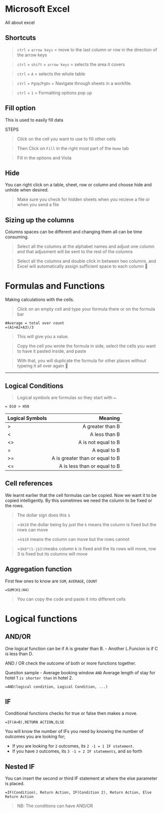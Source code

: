 # Microsoft Excel
All about excel

## Shortcuts
> `ctrl` + `arrow keys` = move to the last column or row in the direction of the arrow keys

> `ctrl` + `shift` + `arrow keys` = selects the area it covers

> `ctrl` + `A` = selects the whole table

> `ctrl` + `PgUp`/`PgDn` = Navigate through sheets in a workfile.

> `ctrl` + `1` = Formatting options pop up
 
## Fill option
This is used to easily fill data

STEPS
> Click on the cell you want to use to fill other cells

> Then Click on `Fill` in the right most part of the `Home` tab

> Fill in the options and Viola


## Hide
You can right click on a table, sheet, row or column and choose hide and unhide when desired.
> Make sure you check for hidden sheets when you recieve a file or when you send a file


## Sizing up the columns
Columns spaces can be different and changing them all can be time consuming.
> Select all the columns at the alphabet names and adjust one column and that adjusment will be sent to the rest of the columns

> Select all the columns and double click in between two columns, and Excel will automatically assign sufficient space to each column 🎊


# Formulas and Functions
Making calculations with the cells.
> Click on an empty cell and type your formula there or on the formula bar
```
#Average = total over count
=(A1+A2+A3)/3
```
> This will give you a value. 

> Copy the cell you wrote the formula in side, select the cells you want to have it pasted inside, and paste

> With that, you will duplicate the formula for other places without typeing it all over again 🎊

---

## Logical Conditions
> Logical symbols are formulas so they start with `=`.
```
= D10 > H50
```

| Logical Symbols | Meaning | 
| ------------- |-------------:| 
| >     | A greater than B | 
| <   | A less than B     |  
| <> | A is not equal to B    |   
| =  | A equal to B | 
| >= | A is greater than or equal to B    |  
| <=| A is less than or equal to B   |  

## Cell references
We learnt earlier that the cell formulas can be copied. Now we want it to be copied intelligently.
By this sometimes we need the column to be fixed or the rows.
> The dollar sign does this `$`

> =`$K10` the dollar being by just the `k` means the column is fixed but the rows can move

> =`k$10` means the column can move but the rows cannot 

> =`$k6*(1-j$3)`meabs column k is fixed and the its rows will move, row 3 is fixed but its columns will move


## Aggregation function
First few ones to know are `SUM`, `AVERAGE`, `COUNT`

```
=SUM(H1:H4)
```
> You can copy the code and paste it into different cells


# Logical functions

## AND/OR
One logical function can be if A is greater than B. -
Another L.Funcion is if C is less than D.

AND / OR check the outcome of both or more functions together.

Quesiton sample - Average booking window `AND`  Average length of stay for hotel 1 `is shorter than` in hotel 2.
```
=AND(logical condition, Logical Condition, ...)
```

## IF
Conditional functions checks for true or false then makes a move.
```
=IF(A>B),RETURN ACTION,ELSE
```

You will know the number of IFs you need by knowing the number of outcomes you are looking for;

- If you are looking for `2` outcomes, its `2 -1 = 1 IF statement`.
- If you have `3` outcomes, its `3 -1 = 2 IF statements`, and so forth

## Nested IF

You can insert the second or third IF statement at where the else parameter is placed.
```
=IF(Condition), Return Action, IF(Condition 2), Return Action, Else Return Action
```

> NB: The conditions can have AND/OR
